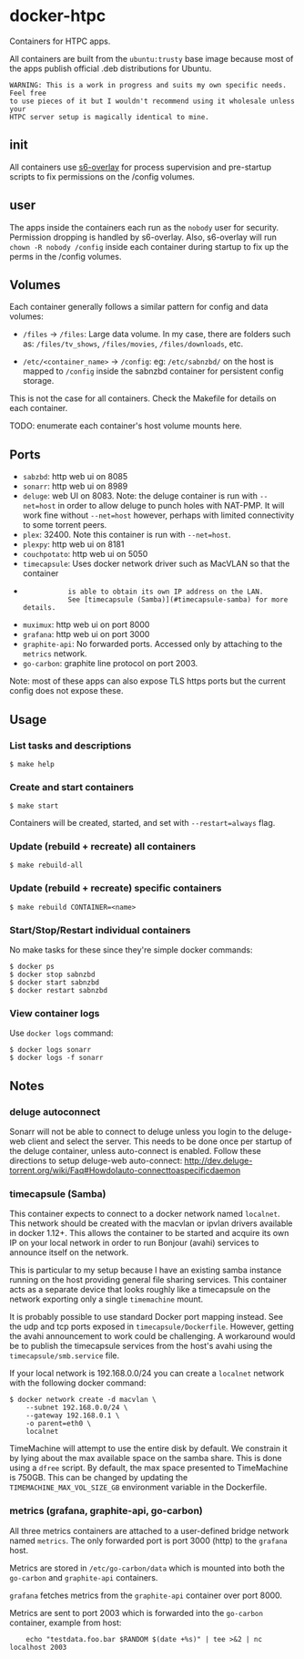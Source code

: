 docker-htpc
===========

Containers for HTPC apps.

All containers are built from the `ubuntu:trusty` base image because most of the
apps publish official .deb distributions for Ubuntu.

```
WARNING: This is a work in progress and suits my own specific needs. Feel free
to use pieces of it but I wouldn't recommend using it wholesale unless your
HTPC server setup is magically identical to mine.
```

init
----

All containers use [s6-overlay](https://github.com/just-containers/s6-overlay)
for process supervision and pre-startup scripts to fix permissions on the
/config volumes.

user
----

The apps inside the containers each run as the `nobody` user for security.
Permission dropping is handled by s6-overlay. Also, s6-overlay will run
`chown -R nobody /config` inside each container during startup to fix up the
perms in the /config volumes.

Volumes
-------

Each container generally follows a similar pattern for config and data volumes:

- `/files` -> `/files`: Large data volume. In my case, there are folders such
  as: `/files/tv_shows`, `/files/movies`, `/files/downloads`, etc.

- `/etc/<container_name>` -> `/config`: eg: `/etc/sabnzbd/` on the host is
   mapped to `/config` inside the sabnzbd
   container for persistent config storage.

This is not the case for all containers. Check the Makefile for details on
each container.

TODO: enumerate each container's host volume mounts here.

Ports
-----

- `sabzbd`: http web ui on 8085
- `sonarr`: http web ui on 8989
- `deluge`: web UI on 8083. Note: the deluge container is run with `--net=host`
            in order to allow deluge to punch holes with NAT-PMP. It will work
            fine without `--net=host` however, perhaps with limited
            connectivity to some torrent peers.
- `plex`: 32400. Note this container is run with `--net=host`.
- `plexpy`: http web ui on 8181
- `couchpotato`: http web ui on 5050
- `timecapsule`: Uses docker network driver such as MacVLAN so that the container
-                is able to obtain its own IP address on the LAN.
                 See [timecapsule (Samba)](#timecapsule-samba) for more details.
- `muximux`: http web ui on port 8000
- `grafana`: http web ui on port 3000
- `graphite-api`: No forwarded ports. Accessed only by attaching to the `metrics`
                  network.
- `go-carbon`: graphite line protocol on port 2003.

Note: most of these apps can also expose TLS https ports but the current config
      does not expose these.

Usage
-----

### List tasks and descriptions

    $ make help

### Create and start containers

    $ make start

Containers will be created, started, and set with `--restart=always` flag.

### Update (rebuild + recreate) all containers

    $ make rebuild-all

### Update (rebuild + recreate) specific containers

    $ make rebuild CONTAINER=<name>

### Start/Stop/Restart individual containers

No make tasks for these since they're simple docker commands:

    $ docker ps
    $ docker stop sabnzbd
    $ docker start sabnzbd
    $ docker restart sabnzbd

### View container logs

Use `docker logs` command:

    $ docker logs sonarr
    $ docker logs -f sonarr

Notes
-----

### deluge autoconnect

Sonarr will not be able to connect to deluge unless you login to the deluge-web
client and select the server. This needs to be done once per startup of the
deluge container, unless auto-connect is enabled. Follow these directions
to setup deluge-web auto-connect: http://dev.deluge-torrent.org/wiki/Faq#HowdoIauto-connecttoaspecificdaemon

### timecapsule (Samba)

This container expects to connect to a docker network named `localnet`. This
network should be created with the macvlan or ipvlan drivers available in
docker 1.12+. This allows the container to be started and acquire its own
IP on your local network in order to run Bonjour (avahi) services to announce
itself on the network.

This is particular to my setup because I have an existing
samba instance running on the host providing general file sharing services. This
container acts as a separate device that looks roughly like a timecapsule on
the network exporting only a single `timemachine` mount.

It is probably possible to use standard Docker port mapping instead. See the
udp and tcp ports exposed in `timecapsule/Dockerfile`. However, getting the
avahi announcement to work could be challenging. A workaround would be to
publish the timecapsule services from the host's avahi using the
`timecapsule/smb.service` file.

If your local network is 192.168.0.0/24 you can create a `localnet` network
with the following docker command:

    $ docker network create -d macvlan \
        --subnet 192.168.0.0/24 \
        --gateway 192.168.0.1 \
        -o parent=eth0 \
        localnet

TimeMachine will attempt to use the entire disk by default. We constrain it
by lying about the max available space on the samba share. This is done using
a `dfree` script. By default, the max space presented to TimeMachine is 750GB.
This can be changed by updating the `TIMEMACHINE_MAX_VOL_SIZE_GB` environment
variable in the Dockerfile.

### metrics (grafana, graphite-api, go-carbon)

All three metrics containers are attached to a user-defined bridge network
named `metrics`. The only forwarded port is port 3000 (http) to the `grafana`
host.

Metrics are stored in `/etc/go-carbon/data` which is mounted into both the
`go-carbon` and `graphite-api` containers.

`grafana` fetches metrics from the `graphite-api` container over port 8000.

Metrics are sent to port 2003 which is forwarded into the `go-carbon` container,
example from host:

        echo "testdata.foo.bar $RANDOM $(date +%s)" | tee >&2 | nc localhost 2003
